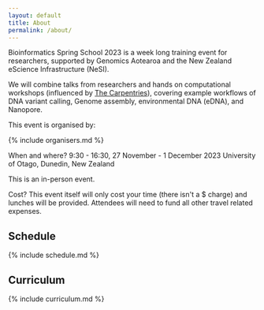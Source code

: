```yaml
---
layout: default
title: About
permalink: /about/
---
```


Bioinformatics Spring School 2023 is a week long training event for researchers, supported by Genomics Aotearoa and the New Zealand eScience Infrastructure (NeSI).

We will combine talks from researchers and hands on computational workshops (influenced by [The Carpentries](https://www.carpentries.org)), covering example workflows of DNA variant calling, Genome assembly, environmental DNA (eDNA), and Nanopore.

This event is organised by:

{% include organisers.md %}


When and where?
9:30 - 16:30, 27 November - 1 December 2023
University of Otago, Dunedin, New Zealand

This is an in-person event.

Cost?
This event itself will only cost your time (there isn't a $ charge) and lunches will be provided. Attendees will need to fund all other travel related expenses.

## Schedule

{% include schedule.md %}

## Curriculum

{% include curriculum.md %}
